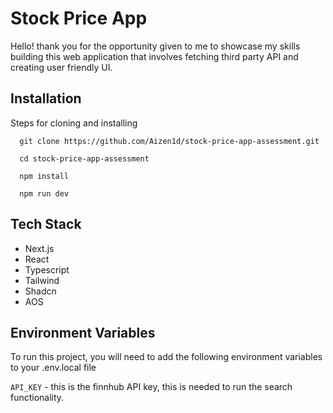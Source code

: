 
# Stock Price App

Hello! thank you for the opportunity given to me to showcase my skills building this web application that involves fetching third party API and creating user friendly UI.


## Installation

Steps for cloning and installing

```
  git clone https://github.com/Aizen1d/stock-price-app-assessment.git

  cd stock-price-app-assessment

  npm install

  npm run dev
```
    
## Tech Stack

 - Next.js
 - React
 - Typescript
 - Tailwind
 - Shadcn
 - AOS


## Environment Variables

To run this project, you will need to add the following environment variables to your .env.local file

`API_KEY` - this is the finnhub API key, this is needed to run the search functionality.



